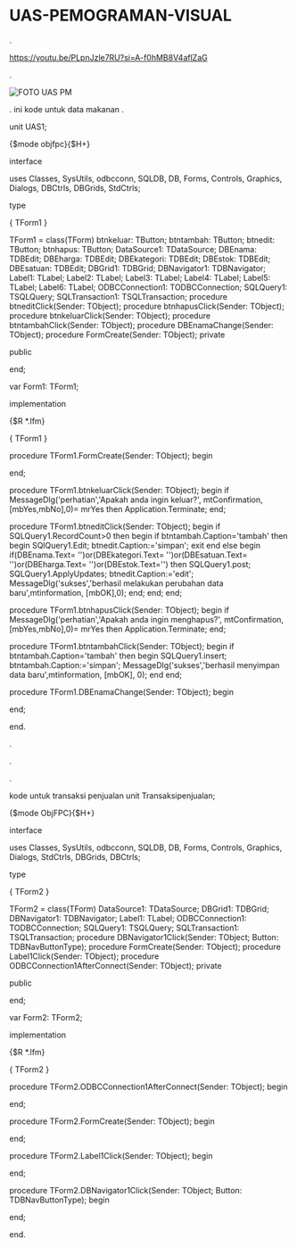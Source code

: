 # UAS-PEMOGRAMAN-VISUAL

.

https://youtu.be/PLpnJzle7RU?si=A-f0hMB8V4aflZaG

.

![FOTO UAS PM](https://github.com/ManurungAlexR/UAS-PEMOGRAMAN-VISUAL/assets/101391579/98f1de7b-b17c-4354-9471-7e28c7d4869e)

.
ini kode untuk data makanan
.

unit UAS1;

{$mode objfpc}{$H+}

interface

uses
  Classes, SysUtils, odbcconn, SQLDB, DB, Forms, Controls, Graphics, Dialogs,
  DBCtrls, DBGrids, StdCtrls;

type

  { TForm1 }

  TForm1 = class(TForm)
    btnkeluar: TButton;
    btntambah: TButton;
    btnedit: TButton;
    btnhapus: TButton;
    DataSource1: TDataSource;
    DBEnama: TDBEdit;
    DBEharga: TDBEdit;
    DBEkategori: TDBEdit;
    DBEstok: TDBEdit;
    DBEsatuan: TDBEdit;
    DBGrid1: TDBGrid;
    DBNavigator1: TDBNavigator;
    Label1: TLabel;
    Label2: TLabel;
    Label3: TLabel;
    Label4: TLabel;
    Label5: TLabel;
    Label6: TLabel;
    ODBCConnection1: TODBCConnection;
    SQLQuery1: TSQLQuery;
    SQLTransaction1: TSQLTransaction;
    procedure btneditClick(Sender: TObject);
    procedure btnhapusClick(Sender: TObject);
    procedure btnkeluarClick(Sender: TObject);
    procedure btntambahClick(Sender: TObject);
    procedure DBEnamaChange(Sender: TObject);
    procedure FormCreate(Sender: TObject);
  private

  public

  end;

var
  Form1: TForm1;

implementation

{$R *.lfm}

{ TForm1 }

procedure TForm1.FormCreate(Sender: TObject);
begin

end;

procedure TForm1.btnkeluarClick(Sender: TObject);
begin
  if MessageDlg('perhatian','Apakah anda ingin keluar?', mtConfirmation,[mbYes,mbNo],0)= mrYes then
   Application.Terminate;
end;

procedure TForm1.btneditClick(Sender: TObject);
begin
  if SQLQuery1.RecordCount>0 then
  begin
    if btntambah.Caption='tambah' then
    begin
      SQlQuery1.Edit;
      btnedit.Caption:='simpan';
      exit
   end
   else
   begin
    if(DBEnama.Text= '')or(DBEkategori.Text= '')or(DBEsatuan.Text= '')or(DBEharga.Text= '')or(DBEstok.Text='') then
    SQLQuery1.post;
    SQLQuery1.ApplyUpdates;
    btnedit.Caption:='edit';
    MessageDlg('sukses','berhasil melakukan perubahan data baru',mtinformation, [mbOK],0);
   end;
 end;
end;

procedure TForm1.btnhapusClick(Sender: TObject);
begin
  if MessageDlg('perhatian','Apakah anda ingin menghapus?', mtConfirmation,[mbYes,mbNo],0)= mrYes then
   Application.Terminate;
end;

procedure TForm1.btntambahClick(Sender: TObject);
begin
  if btntambah.Caption='tambah' then
  begin
   SQLQuery1.insert;
   btntambah.Caption:='simpan';
   MessageDlg('sukses','berhasil menyimpan data baru',mtinformation, [mbOK], 0);
   end
end;

procedure TForm1.DBEnamaChange(Sender: TObject);
begin

end;

end.

.

.

.

kode untuk transaksi penjualan
unit Transaksipenjualan;

{$mode ObjFPC}{$H+}

interface

uses
  Classes, SysUtils, odbcconn, SQLDB, DB, Forms, Controls, Graphics, Dialogs,
  StdCtrls, DBGrids, DBCtrls;

type

  { TForm2 }

  TForm2 = class(TForm)
    DataSource1: TDataSource;
    DBGrid1: TDBGrid;
    DBNavigator1: TDBNavigator;
    Label1: TLabel;
    ODBCConnection1: TODBCConnection;
    SQLQuery1: TSQLQuery;
    SQLTransaction1: TSQLTransaction;
    procedure DBNavigator1Click(Sender: TObject; Button: TDBNavButtonType);
    procedure FormCreate(Sender: TObject);
    procedure Label1Click(Sender: TObject);
    procedure ODBCConnection1AfterConnect(Sender: TObject);
  private

  public

  end;

var
  Form2: TForm2;

implementation

{$R *.lfm}

{ TForm2 }

procedure TForm2.ODBCConnection1AfterConnect(Sender: TObject);
begin

end;

procedure TForm2.FormCreate(Sender: TObject);
begin

end;

procedure TForm2.Label1Click(Sender: TObject);
begin

end;

procedure TForm2.DBNavigator1Click(Sender: TObject; Button: TDBNavButtonType);
begin

end;

end.
